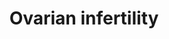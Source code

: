 ---
annotations:
- id: CL:0000501
  parent: animal cell
  type: Cell Type Ontology
  value: granulosa cell
- id: PW:0001699
  parent: disease pathway
  type: Pathway Ontology
  value: urogenital disease pathway
- id: CL:0000023
  parent: native cell
  type: Cell Type Ontology
  value: oocyte
- id: DOID:5223
  type: Disease Ontology
  value: infertility
authors:
- I.BenShlomo
- MaintBot
- Thomas
- A.Hsueh
- Khanspers
- AlexanderPico
- Andra
- Fehrhart
- Eweitz
- VanessaSousa
- Egonw
- Larsgw
citedin:
- link: PMC5390468
  title: Enrichment of in vivo transcription data from dietary intervention studies
    with in vitro data provides improved insight into gene regulation mechanisms in
    the intestinal mucosa (2017)
communities:
- Diseases
description: 'Ovarian bottleneck genes associated with infertility. A valuable approach
  to the study of infertility is the comparison of mutations of individual human and
  mouse genes associated with infertility phenotypes. The individual gene pages in
  the OKdb (Ovarian Kaleidoscope Database: http://ovary.stanford.edu) contain information
  on associated fertility phenotypes sorted by ovarian and nonovarian defects and
  by subfertility or infertility. If one searches for null mutations (under mutation
  type) causing infertility (infertile - ovarian defect, under female fertility status)
  in mice (under species), 44 gene entries are found. The expression of these infertility
  genes in the oocyte and granulosa cells together with their cellular localization
  is presented in Ovarian Infertility gene map. The theca cell genes are not presented
  because most publications emphasize granulosa cell studies.  Proteins on this pathway
  have targeted assays available via the [https://assays.cancer.gov/available_assays?wp_id=WP34
  CPTAC Assay Portal]'
last-edited: 2024-08-01
ndex: b12efdb4-8b60-11eb-9e72-0ac135e8bacf
organisms:
- Homo sapiens
redirect_from:
- /index.php/Pathway:WP34
- /instance/WP34
- /instance/WP34_r135014
revision: r135014
schema-jsonld:
- '@context': https://schema.org/
  '@id': https://wikipathways.github.io/pathways/WP34.html
  '@type': Dataset
  creator:
    '@type': Organization
    name: WikiPathways
  description: 'Ovarian bottleneck genes associated with infertility. A valuable approach
    to the study of infertility is the comparison of mutations of individual human
    and mouse genes associated with infertility phenotypes. The individual gene pages
    in the OKdb (Ovarian Kaleidoscope Database: http://ovary.stanford.edu) contain
    information on associated fertility phenotypes sorted by ovarian and nonovarian
    defects and by subfertility or infertility. If one searches for null mutations
    (under mutation type) causing infertility (infertile - ovarian defect, under female
    fertility status) in mice (under species), 44 gene entries are found. The expression
    of these infertility genes in the oocyte and granulosa cells together with their
    cellular localization is presented in Ovarian Infertility gene map. The theca
    cell genes are not presented because most publications emphasize granulosa cell
    studies.  Proteins on this pathway have targeted assays available via the [https://assays.cancer.gov/available_assays?wp_id=WP34
    CPTAC Assay Portal]'
  keywords:
  - AKT
  - ATM
  - BMPR1B
  - CCND2
  - CDK4
  - CDKN1B
  - CEBPB
  - CREB1
  - CYP19A1
  - DAZL
  - DMC1
  - EGR1
  - ESR2
  - FIGLA
  - FMR1
  - FSHR
  - GDF9
  - GJA4
  - INHA
  - LHCGR
  - MLH1
  - MSH5
  - MTOR
  - NCOR1
  - NR5A1
  - NRIP1
  - PGR
  - PRLR
  - PTGER2
  - RAD51
  - S6K
  - SMAD3
  - SMPD1
  - SYNE2
  - TF2D
  - TSC1
  - TSC2
  - VDR
  - ZP2
  - ZP3
  license: CC0
  name: Ovarian infertility
seo: CreativeWork
title: Ovarian infertility
wpid: WP34
---